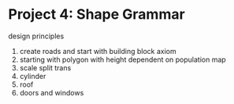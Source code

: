 ﻿
# Project 4: Shape Grammar

design principles
1. create roads and start with building block axiom
2. starting with polygon with height dependent on population map
3. scale split trans
4. cylinder
5. roof
6. doors and windows
